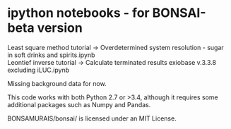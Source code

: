 # ipython notebooks - for BONSAI-beta version

Least square method tutorial -> Overdetermined system resolution - sugar in soft drinks and spirits.ipynb  
Leontief inverse tutorial -> Calculate terminated results exiobase v.3.3.8 excluding iLUC.ipynb  

Missing background data for now.

This code works with both Python 2.7 or >3.4, although it requires some additional packages such as Numpy and Pandas.

BONSAMURAIS/bonsai/ is licensed under an MIT License.
